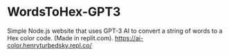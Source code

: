 # WordsToHex-GPT3
Simple Node.js website that uses GPT-3 AI to convert a string of words to a Hex color code. (Made in replit.com).
https://ai-color.henryturbedsky.repl.co/

